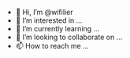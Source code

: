 - 👋 Hi, I’m @wifilier
- 👀 I’m interested in ...
- 🌱 I’m currently learning ...
- 💞️ I’m looking to collaborate on ...
- 📫 How to reach me ...

<!---
wifilier/wifilier is a ✨ special ✨ repository because its `README.md` (this file) appears on your GitHub profile.
You can click the Preview link to take a look at your changes.
--->
